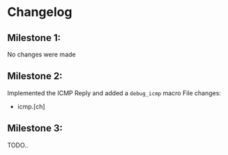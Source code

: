 # Changelog

## Milestone 1:
No changes were made

## Milestone 2:
Implemented the ICMP Reply and added a `debug_icmp` macro
File changes:
- icmp.[ch]

## Milestone 3:
TODO..


